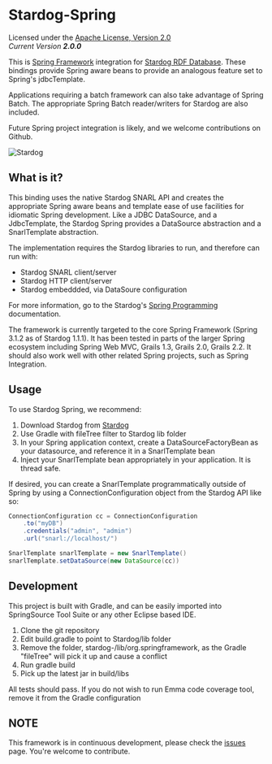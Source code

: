 Stardog-Spring
==========

Licensed under the [Apache License, Version 2.0](http://www.apache.org/licenses/LICENSE-2.0)  
_Current Version **2.0.0**_ 

This is [Spring Framework](http://springsource.org) integration for [Stardog RDF Database](http://stardog.com). These bindings
provide Spring aware beans to provide an analogous feature set to Spring's 
jdbcTemplate.  

Applications requiring a batch framework can also take advantage of Spring Batch.  The appropriate Spring Batch reader/writers for Stardog are also included.
  
Future Spring project integration is likely, and we welcome contributions on Github.


![Stardog](http://docs.stardog.com/img/sd.png)    

## What is it? ##

This binding uses the native Stardog SNARL API and creates the appropriate Spring aware beans and template ease of use facilities for idiomatic Spring development.  Like a JDBC DataSource, and a JdbcTemplate, the Stardog Spring provides a DataSource abstraction and a SnarlTemplate abstraction.

The implementation requires the Stardog libraries to run, and therefore can run with:

* Stardog SNARL client/server
* Stardog HTTP client/server
* Stardog embeddded, via DataSoure configuration

For more information, go to the Stardog's [Spring Programming](http://stardog.com/docs/spring/) documentation.

The framework is currently targeted to the core Spring Framework (Spring 3.1.2 as of Stardog 1.1.1).  It has been tested in parts of the larger Spring ecosystem including Spring Web MVC, Grails 1.3, Grails 2.0, Grails 2.2.  It should also work well with other related Spring projects, such as Spring Integration.

## Usage ##

To use Stardog Spring, we recommend:

1. Download Stardog from [Stardog](http://stardog.com)
2. Use Gradle with fileTree filter to Stardog lib folder
3. In your Spring application context, create a DataSourceFactoryBean as your datasource, and reference it in a SnarlTemplate bean
4. Inject your SnarlTemplate bean appropriately in your application.  It is thread safe.

If desired, you can create a SnarlTemplate programmatically outside of Spring by using a ConnectionConfiguration object from the Stardog API like so:

```groovy
ConnectionConfiguration cc = ConnectionConfiguration
	.to("myDB")
	.credentials("admin", "admin")
	.url("snarl://localhost/")

SnarlTemplate snarlTemplate = new SnarlTemplate()
snarlTemplate.setDataSource(new DataSource(cc))
```


## Development ##

This project is built with Gradle, and can be easily imported into SpringSource Tool Suite or any other Eclipse based IDE. 


1. Clone the git repository
2. Edit build.gradle to point to Stardog/lib folder 
3. Remove the folder, stardog-<version>/lib/org.springframework, as the Gradle "fileTree" will pick it up and cause a conflict
4. Run gradle build
5. Pick up the latest jar in build/libs

All tests should pass.  If you do not wish to run Emma code coverage tool, remove it from the Gradle configuration


## NOTE ##

This framework is in continuous development, please check the [issues](https://github.com/complexible/stardog-spring/issues) page. You're welcome to contribute.
